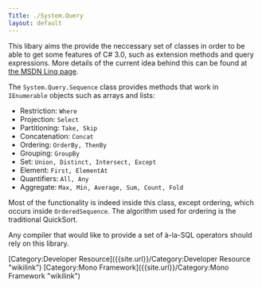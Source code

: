 ```yaml
---
Title: ./System.Query
layout: default
---
```


This libary aims the provide the neccessary set of classes in order to
be able to get some features of C\# 3.0, such as extension methods and
query expressions. More details of the current idea behind this can be
found at [the MSDN Linq
page](http://msdn.microsoft.com/netframework/future/linq/default.aspx).

The `System.Query.Sequence` class provides methods that work in
`IEnumerable` objects such as arrays and lists:

-   Restriction: `Where`
-   Projection: `Select`
-   Partitioning: `Take, Skip`
-   Concatenation: `Concat`
-   Ordering: `OrderBy, ThenBy`
-   Grouping: `GroupBy`
-   Set: `Union, Distinct, Intersect, Except`
-   Element: `First, ElementAt`
-   Quantifiers: `All, Any`
-   Aggregate: `Max, Min, Average, Sum, Count, Fold`

Most of the functionality is indeed inside this class, except ordering,
which occurs inside `OrderedSequence`. The algorithm used for ordering
is the traditional QuickSort.

Any compiler that would like to provide a set of à-la-SQL operators
should rely on this library.

[Category:Developer Resource]({{site.url}}/Category:Developer Resource "wikilink")
[Category:Mono Framework]({{site.url}}/Category:Mono Framework "wikilink")
